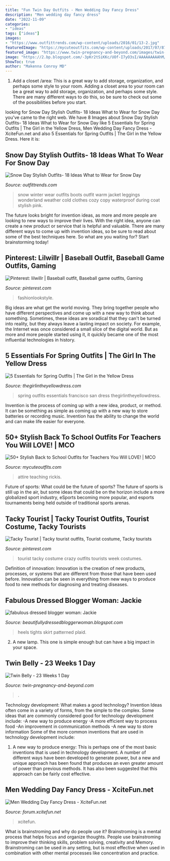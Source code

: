 ```yaml
---
title: "Fun Twin Day Outfits - Men Wedding Day Fancy Dress"
description: "Men wedding day fancy dress"
date: "2022-11-09"
categories:
- "ideas"
tags: ["ideas"]
images:
- "https://www.outfittrends.com/wp-content/uploads/2016/01/13-2.jpg"
featuredImage: "https://mycuteoutfits.com/wp-content/uploads/2017/07/87e5a73ddf3b00c659e179e986c879fa-415x1024.jpg"
featured_image: "https://www.twin-pregnancy-and-beyond.com/images/twin-belly-23-weeks-1-day-21269804.jpg"
image: "https://2.bp.blogspot.com/-3pKr2tSiKKc/UOf-I7yO3sI/AAAAAAAAAhM/1JNtc2bn1YA/s1600/cute+outfit+plaid+skirt+lace+shirt+patterned+tights+and+heels+pumps.JPG"
ShowToc: true
author: "Makenna Conroy MD"
---
```



1. Add a closet /area: This is a great way to add storage, organization, and perhaps some style to your room.
Adding a closet area to your room can be a great way to add storage, organization, and perhaps some style. There are many different ways to do this, so be sure to check out some of the possibilities before you start.

	

		
looking for Snow Day Stylish Outfits- 18 Ideas What to Wear for Snow Day you've came to the right web. We have 8 Images about Snow Day Stylish Outfits- 18 Ideas What to Wear for Snow Day like 5 Essentials for Spring Outfits | The Girl in the Yellow Dress, Men Wedding Day Fancy Dress - XciteFun.net and also 5 Essentials for Spring Outfits | The Girl in the Yellow Dress. Here it is:
		
    
## Snow Day Stylish Outfits- 18 Ideas What To Wear For Snow Day

<img loading=lazy src="https://www.outfittrends.com/wp-content/uploads/2016/01/13-2.jpg" onerror="this.onerror=null;this.src='https://tse3.mm.bing.net/th?id=OIP.YVxT4ZFuihBUjHWNF4HJQAHaLH&amp;pid=15.1';" alt="Snow Day Stylish Outfits- 18 Ideas What to Wear for Snow Day">

_Source: outfittrends.com_

>snow winter wear outfits boots outfit warm jacket leggings wonderland weather cold clothes cozy copy waterproof during coat stylish pink. 

	

The future looks bright for invention ideas, as more and more people are looking to new ways to improve their lives. With the right idea, anyone can create a new product or service that is helpful and valuable. There are many different ways to come up with invention ideas, so be sure to read about some of the best techniques here. So what are you waiting for? Start brainstorming today!

    
## Pinterest: Lilwillr | Baseball Outfit, Baseball Game Outfits, Gaming

<img loading=lazy src="https://i.pinimg.com/736x/f2/e4/3c/f2e43ca1e0b7a1fcc031a5ba46d4e7bf.jpg" onerror="this.onerror=null;this.src='https://tse3.mm.bing.net/th?id=OIP.2-FEIiYN3vl60J9R7ryb8QHaNL&amp;pid=15.1';" alt="Pinterest: lilwillr | Baseball outfit, Baseball game outfits, Gaming">

_Source: pinterest.com_

>fashionlookstyle. 

	

Big ideas are what get the world moving. They bring together people who have different perspectives and come up with a new way to think about something. Sometimes, these ideas are soradical that they can't be turned into reality, but they always leave a lasting impact on society. For example, the Internet was once considered a small slice of the digital world. But as more and more people started using it, it quickly became one of the most influential technologies in history.

    
## 5 Essentials For Spring Outfits | The Girl In The Yellow Dress

<img loading=lazy src="https://thegirlintheyellowdress.com/wp-content/uploads/2018/03/E20B7788-1.jpg" onerror="this.onerror=null;this.src='https://tse3.mm.bing.net/th?id=OIP.64Utx7lJSRDJ2DDUV0DdwgHaLH&amp;pid=15.1';" alt="5 Essentials for Spring Outfits | The Girl in the Yellow Dress">

_Source: thegirlintheyellowdress.com_

>spring outfits essentials francisco san dress thegirlintheyellowdress. 

	

Invention is the process of coming up with a new idea, product, or method. It can be something as simple as coming up with a new way to store batteries or recording music. Invention has the ability to change the world and can make life easier for everyone.

    
## 50+ Stylish Back To School Outfits For Teachers You Will LOVE! | MCO

<img loading=lazy src="https://mycuteoutfits.com/wp-content/uploads/2017/07/87e5a73ddf3b00c659e179e986c879fa-415x1024.jpg" onerror="this.onerror=null;this.src='https://tse2.mm.bing.net/th?id=OIP._6GbXJIouLZ6zxqtO0IKjgAAAA&amp;pid=15.1';" alt="50+ Stylish Back to School Outfits for Teachers You Will LOVE! | MCO">

_Source: mycuteoutfits.com_

>attire teaching rickis. 

	

Future of sports: What could be the future of sports?
The future of sports is still up in the air, but some ideas that could be on the horizon include a more globalized sport industry, eSports becoming more popular, and esports tournaments being held outside of traditional sports arenas.

    
## Tacky Tourist | Tacky Tourist Outfits, Tourist Costume, Tacky Tourists

<img loading=lazy src="https://i.pinimg.com/736x/3a/93/37/3a93376cc25e6bc59c3582ede25c62b9.jpg" onerror="this.onerror=null;this.src='https://tse2.mm.bing.net/th?id=OIP.wWJoobPaVdV4FjRvpQaplgHaJ3&amp;pid=15.1';" alt="Tacky Tourist | Tacky tourist outfits, Tourist costume, Tacky tourists">

_Source: pinterest.com_

>tourist tacky costume crazy outfits tourists week costumes. 

	

Definition of innovation:
Innovation is the creation of new products, processes, or systems that are different from those that have been used before. Innovation can be seen in everything from new ways to produce food to new methods for diagnosing and treating diseases.

    
## Fabulous Dressed Blogger Woman: Jackie

<img loading=lazy src="https://2.bp.blogspot.com/-3pKr2tSiKKc/UOf-I7yO3sI/AAAAAAAAAhM/1JNtc2bn1YA/s1600/cute+outfit+plaid+skirt+lace+shirt+patterned+tights+and+heels+pumps.JPG" onerror="this.onerror=null;this.src='https://tse2.mm.bing.net/th?id=OIP.JOD17JYDXJzdKgPyyLyfIQHaLG&amp;pid=15.1';" alt="fabulous dressed blogger woman: Jackie">

_Source: beautifullydressedbloggerwoman.blogspot.com_

>heels tights skirt patterned plaid. 

	

2. A new lamp. This one is simple enough but can have a big impact in your space.

    
## Twin Belly - 23 Weeks 1 Day

<img loading=lazy src="https://www.twin-pregnancy-and-beyond.com/images/twin-belly-23-weeks-1-day-21269804.jpg" onerror="this.onerror=null;this.src='https://tse1.mm.bing.net/th?id=OIP.xQw2h1MX7376c43Lf6jUYQHaJ4&amp;pid=15.1';" alt="Twin Belly - 23 Weeks 1 Day">

_Source: twin-pregnancy-and-beyond.com_

>. 

	

Technology development: What makes a good technology?
Invention Ideas often come in a variety of forms, from the simple to the complex. Some ideas that are commonly considered good for technology development include: 
-A new way to produce energy 
-A more efficient way to process food 
-An improvement in communication methods 
-A new way to store information 
Some of the more common inventions that are used in technology development include:


1) A new way to produce energy: This is perhaps one of the most basic inventions that is used in technology development. A number of different ways have been developed to generate power, but a new and unique approach has been found that produces an even greater amount of power than previous methods. It has also been suggested that this approach can be fairly cost effective.

    
## Men Wedding Day Fancy Dress - XciteFun.net

<img loading=lazy src="https://img.xcitefun.net/users/2014/01/346847,xcitefun-men-wedding-day-fancy-dress-6.jpg" onerror="this.onerror=null;this.src='https://tse4.mm.bing.net/th?id=OIP.qD-DwpAsF4pa8HDu7dXKEQHaLG&amp;pid=15.1';" alt="Men Wedding Day Fancy Dress - XciteFun.net">

_Source: forum.xcitefun.net_

>xcitefun. 

	

What is brainstroming and why do people use it?
Brainstroming is a mental process that helps focus and organize thoughts. People use brainstroming to improve their thinking skills, problem solving, creativity and Memory. Brainstroming can be used in any setting, but is most effective when used in combination with other mental processes like concentration and practice.

